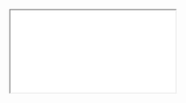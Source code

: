 <!-- Rescue Stranded Drivers in Nature Reserves -->

<iframe id="framer" src="web/index.html" ></iframe>
<script>
    let framer = document.getElementById("framer");
    framer.width = window.innerWidth;
    framer.height = window.innerHeight;
</script>